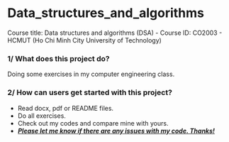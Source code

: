 # Data_structures_and_algorithms

Course title: Data structures and algorithms (DSA) - Course ID: CO2003 - HCMUT (Ho Chi Minh City University of Technology)

### 1/ What does this project do?
Doing some exercises in my computer engineering class.

### 2/ How can users get started with this project?
+ Read docx, pdf or README files.
+ Do all exercises.
+ Check out my codes and compare mine with yours.
+ <ins>***Please let me know if there are any issues with my code. Thanks!***</ins>
